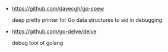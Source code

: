 
- https://github.com/davecgh/go-spew
   
   deep pretty printer for Go data structures to aid in debugging
   
- https://github.com/go-delve/delve

   debug tool of golang
   
